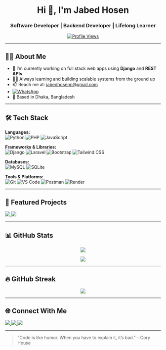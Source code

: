 <h1 align="center">Hi 👋, I'm Jabed Hosen</h1>
<h3 align="center">Software Developer | Backend Developer | Lifelong Learner</h3>

<p align="center">
  <a href="https://github.com/jabedhosenn">
    <img src="https://komarev.com/ghpvc/?username=jabedhosenn&label=Profile%20views&color=0e75b6&style=flat" alt="Profile Views" />
  </a>
</p>

---

## 🧑‍💻 About Me

- 🔭 I’m currently working on full stack web apps using **Django** and **REST APIs**
- 👨‍💻 Always learning and building scalable systems from the ground up
- 📫 Reach me at: [jabedhosenn@gmail.com](mailto:jabedhosenn@gmail.com)
- [![WhatsApp](https://img.shields.io/badge/-WhatsApp-25D366?style=flat-square&logo=whatsapp&logoColor=white)](https://wa.me/8801764333296)
- 📍 Based in Dhaka, Bangladesh

---

## 🛠️ Tech Stack

**Languages:**  
![Python](https://img.shields.io/badge/Python-3776AB?style=flat&logo=python&logoColor=white)
![PHP](https://img.shields.io/badge/PHP-777BB4?style=flat&logo=php&logoColor=white)
![JavaScript](https://img.shields.io/badge/JavaScript-F7DF1E?style=flat&logo=javascript&logoColor=black)

**Frameworks & Libraries:**  
![Django](https://img.shields.io/badge/Django-092E20?style=flat&logo=django&logoColor=white)
![Laravel](https://img.shields.io/badge/Laravel-F9322C?style=flat&logo=laravel&logoColor=white)
![Bootstrap](https://img.shields.io/badge/Bootstrap-563D7C?style=flat&logo=bootstrap&logoColor=white)
![Tailwind CSS](https://img.shields.io/badge/Tailwind%20CSS-38B2AC?style=flat&logo=tailwind-css)

**Databases:**  
![MySQL](https://img.shields.io/badge/MySQL-4479A1?style=flat&logo=mysql&logoColor=white)
![SQLite](https://img.shields.io/badge/SQLite-003B57?style=flat&logo=sqlite&logoColor=white)

**Tools & Platforms:**  
![Git](https://img.shields.io/badge/Git-F05032?style=flat&logo=git&logoColor=white)
![VS Code](https://img.shields.io/badge/VS%20Code-007ACC?style=flat&logo=visual-studio-code)
![Postman](https://img.shields.io/badge/Postman-FF6C37?style=flat&logo=postman)
![Render](https://img.shields.io/badge/Render-46E3B7?style=flat&logo=render&logoColor=black)

---

## 📌 Featured Projects

<p align="left">
  <a href="https://github.com/jabedhosenn/library-management-system">
    <img src="https://github-readme-stats.vercel.app/api/pin/?username=jabedhosenn&repo=library-management-system&theme=react" />
  </a>
  <a href="https://github.com/jabedhosenn/bank-management-system">
    <img src="https://github-readme-stats.vercel.app/api/pin/?username=jabedhosenn&repo=bank-management-system&theme=react" />
  </a>
</p>


---

## 📊 GitHub Stats

<p align="center">
  <img src="https://github-readme-stats.vercel.app/api?username=jabedhosenn&show_icons=true&theme=radical" />
</p>

<p align="center">
  <img src="https://github-readme-stats.vercel.app/api/top-langs/?username=jabedhosenn&layout=compact&theme=radical" />
</p>

---

## 🔥 GitHub Streak

<p align="center">
  <img src="https://github-readme-streak-stats.herokuapp.com/?user=jabedhosenn&theme=radical" />
</p>

---

## 🌐 Connect With Me

<p align=left">
  <a href="https://linkedin.com/in/jabedhosen">
    <img src="https://img.shields.io/badge/LinkedIn-blue?style=flat&logo=linkedin&logoColor=white" />
  </a>
  <a href="mailto:jabedhosenn@gmail.com">
    <img src="https://img.shields.io/badge/Gmail-D14836?style=flat&logo=gmail&logoColor=white" />
  </a>
  <a href="https://github.com/jabedhosenn">
    <img src="https://img.shields.io/badge/GitHub-100000?style=flat&logo=github&logoColor=white" />
  </a>
</p>

---

> "Code is like humor. When you have to explain it, it’s bad." – Cory House
